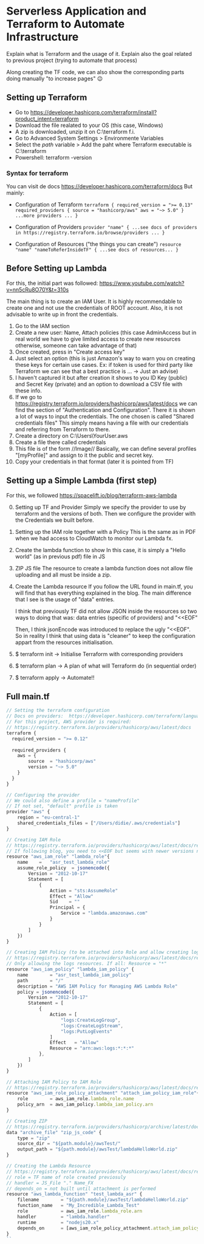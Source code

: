 # Serverless Application and Terraform to Automate Infrastructure

Explain what is Terraform and the usage of it. Explain also the goal
related to previous project (trying to automate that process)

Along creating the TF code, we can also show the corresponding parts
doing manually "to increase pages" 😉

## Setting up Terraform
- Go to https://developer.hashicorp.com/terraform/install?product_intent=terraform
- Download the file realated to your OS (this case, Windows)
- A zip is downloaded, unzip it on C:\terraform f.i.
- Go to Advanced System Settings > Environmente Variables
- Select the *path* variable > Add the paht where Terraform executable is C:\terraform
- Powershell: terraform -version

### Syntax for terraform
You can visit de docs https://developer.hashicorp.com/terraform/docs
But mainly:

- Configuration of Terraform
``
  terraform {
      required_version = ">= 0.13"
      required_providers {
         source = "hashicorp/aws"
         aws = "~> 5.0"
      }
      ...more providers ...
  }
``

- Configuration of Providers
``
  provider "name" {
      ...see docs of providers in https://registry.terraform.io/browse/providers ...
  }
``

- Configuration of Resources ("the things you can create")
``
  resource "name" "nameToReferInsideTF" {
      ...see docs of resources...
  }
`` 

## Before Setting up Lambda

For this, the initial part was followed: https://www.youtube.com/watch?v=nn5cRu8O70Y&t=310s

The main thing is to create an IAM User. It is highly recommendable
to create one and not use the credentials of ROOT account. Also, it is not
advisable to write up in front the credentials.

1. Go to the IAM section
2. Create a new user: Name, Attach policies (this case AdminAccess but
   in real world we have to give limited access to create new resources
   otherwise, someone can take advantage of that)
3. Once created, press in "Create access key"
4. Just select an option (this is just Amazon's way to warn you on creating
   these keys for certain use cases. Ex: if token is used for third party like
   Terraform we can see that a best practice is ... -> Just an advise)
5. I haven't captured it but after creation it shows to you
   ID Key (public) and Secret Key (private) and an option to download a CSV file
   with these info.
6. If we go to https://registry.terraform.io/providers/hashicorp/aws/latest/docs
   we can find the section of "Authentication and Configuration". There it is shown
   a lot of ways to input the credentials. The one chosen is called "Shared credentials files"
   This simply means having a file with our credentials and referring from Terraform to there.
7. Create a directory on C:\Users\YourUser\.aws
8. Create a file there called credentials
9. This file is of the form //Image//
    Basically, we can define several profiles "[myProfile]" and assign to it the public
    and secret key.
10. Copy your credentials in that format (later it is pointed from TF)

## Setting up a Simple Lambda (first step)

For this, we followed https://spacelift.io/blog/terraform-aws-lambda

0. Setting up TF and Provider
   Simply we specify the provider to use by terraform and the versions of both.
   Then we configure the provider with the Credentials we built before.

1. Setting up the IAM role together with a Policy
   This is the same as in PDF when we had access to CloudWatch
   to monitor our Lambda fx.
2. Create the lambda function to show
   In this case, it is simply a "Hello world" (as in previous pdf)
   file in JS
3. ZIP JS file
   The resource to create a lambda function does not allow file uploading
   and all must be inside a zip.
4. Create the Lambda resource
   If you follow the URL found in main.tf, you will find that has everything explained
   in the blog. The main difference that I see is the usage of "data" entries.
   
   I think that previously TF did not allow JSON inside the resources so two ways
   to doing that was: data entries (specific of providers) and "<<EOF"

   Then, I think jsonEncode was introduced to replace the ugly "<<EOF". So in reality
   I think that using data is "cleaner" to keep the configuration appart from the
   resources initialisation.
5. $ terraform init -> Initialise Terraform with corresponding providers
6. $ terraform plan -> A plan of what will Terraform do (in sequential order)
7. $ terraform apply -> Automate!! 

## Full main.tf
```js
// Setting the terraform configuration
// Docs on providers:  https://developer.hashicorp.com/terraform/language/providers
// For this project, AWS provider is required: 
// https://registry.terraform.io/providers/hashicorp/aws/latest/docs
terraform {
  required_version = ">= 0.12"
    
  required_providers {
    aws = {
        source  = "hashicorp/aws"
        version = "~> 5.0"
    }
  }
}

// Configuring the provider
// We could also define a profile = "nameProfile"
// If not set, "default" profile is taken
provider "aws" {
    region = "eu-central-1"
    shared_credentials_files = ["/Users/didie/.aws/credentials"]
}

// Creating IAM Role
// https://registry.terraform.io/providers/hashicorp/aws/latest/docs/resources/iam_role
// If following blog, you need to <<EOF but seems with newer versions now JSON is supported
resource "aws_iam_role" "lambda_role"{
    name    =   "asr_test_lambda_role"
    assume_role_policy  = jsonencode({
        Version = "2012-10-17"
        Statement = [
            {
                Action = "sts:AssumeRole"
                Effect = "Allow"
                Sid    = ""
                Principal = {
                    Service = "lambda.amazonaws.com"
                }
            }
        ]
    })
}

// Creating IAM Policy (to be attached into Role and allow creating logs in CloudWatch)
// https://registry.terraform.io/providers/hashicorp/aws/latest/docs/resources/iam_policy
// Only allowing the logs resources. If all: Resource = "*"
resource "aws_iam_policy" "lambda_iam_policy" {
    name        = "asr_test_lambda_iam_policy"
    path        = "/"
    description = "AWS IAM Policy for Managing AWS Lambda Role"
    policy = jsonencode({
        Version = "2012-10-17"
        Statement = [
            {
                Action = [
                    "logs:CreateLogGroup",
                    "logs:CreateLogStream",
                    "logs:PutLogEvents"
                ]
                Effect   = "Allow"
                Resource = "arn:aws:logs:*:*:*"
            },
        ]
    })
}

// Attaching IAM Policy to IAM Role
// https://registry.terraform.io/providers/hashicorp/aws/latest/docs/resources/iam_role_policy_attachment
resource "aws_iam_role_policy_attachment" "attach_iam_policy_iam_role"{
    role        = aws_iam_role.lambda_role.name
    policy_arn  = aws_iam_policy.lambda_iam_policy.arn
}

// Creating ZIP
// https://registry.terraform.io/providers/hashicorp/archive/latest/docs/data-sources/file
data "archive_file" "zip_js_code" {
    type = "zip"
    source_dir = "${path.module}/awsTest/"
    output_path = "${path.module}/awsTest/lambdaHelloWorld.zip"
}

// Creating the Lambda Resource
// https://registry.terraform.io/providers/hashicorp/aws/latest/docs/resources/lambda_function
// role = TF name of role created previosuly
// handler = JS_File "." Name_FX
// depends_on = not built until attachment is performed
resource "aws_lambda_function" "test_lambda_asr" {
    filename        = "${path.module}/awsTest/lambdaHelloWorld.zip"
    function_name   = "My_Incredible_Lambda_Test"
    role            = aws_iam_role.lambda_role.arn
    handler         = "lambda.handler"
    runtime         = "nodejs20.x"
    depends_on      = [aws_iam_role_policy_attachment.attach_iam_policy_iam_role]
}
``
